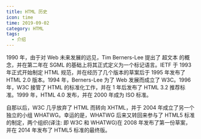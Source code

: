 ```yaml
---
title: HTML 历史
icon: time
time: 2019-09-02
category: HTML
tags:
  - 介绍
---
```


1990 年，由于对 Web 未来发展的远见，Tim Berners-Lee 提出了 超文本 的概念，并在第二年在 SGML 的基础上将其正式定义为一个标记语言。IETF 于 1993 年正式开始制定 HTML 规范，并在经历了几个版本的草案后于 1995 年发布了 HTML 2.0 版本。1994 年，Berners-Lee 为了 Web 发展而成立了 W3C。1996 年，W3C 接管了 HTML 的标准化工作，并在 1 年后发布了 HTML 3.2 推荐标准。1999 年，HTML 4.0 发布，并在 2000 年成为 ISO 标准。

自那以后，W3C 几乎放弃了 HTML 而转向 XHTML，并于 2004 年成立了另一个独立的小组 WHATWG。幸运的是，WHATWG 后来又转回来参与了 HTML5 标准的制定，两个组织(译注: 即 W3C 和 WHATWG)在 2008 年发布了第一份草案，并在 2014 年发布了 HTML5 标准的最终版。
